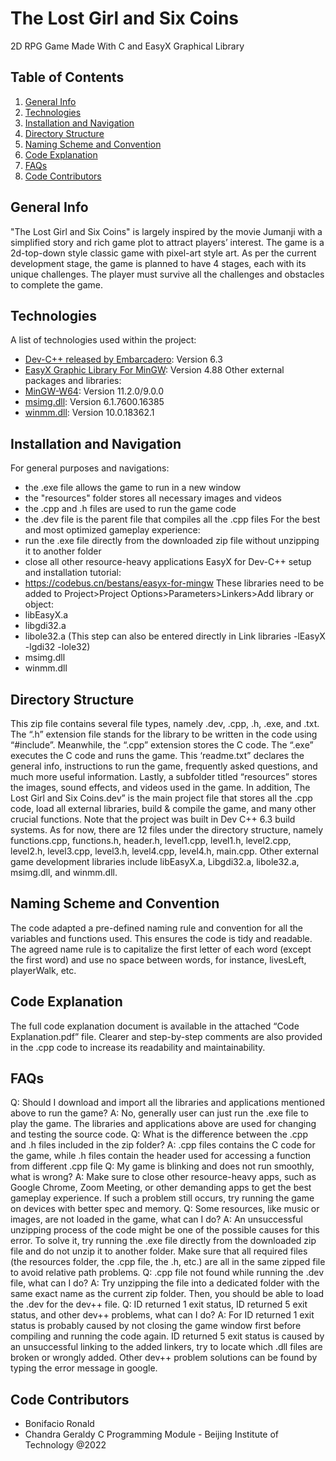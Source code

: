 # The Lost Girl and Six Coins

2D RPG Game Made With C and EasyX Graphical Library

## Table of Contents

1. [General Info](#general-info)
2. [Technologies](#technologies)
3. [Installation and Navigation](#installation-and-navigation)
4. [Directory Structure](#directory-structure)
5. [Naming Scheme and Convention](#naming-scheme-and-convention)
6. [Code Explanation](#code-explanation)
7. [FAQs](#faqs)
8. [Code Contributors](#code-contributors)

## General Info

"The Lost Girl and Six Coins" is largely inspired by the movie Jumanji with a simplified story and
rich game plot to attract players’ interest. The game is a 2d-top-down style classic game with
pixel-art style art. As per the current development stage, the game is planned to have 4 stages,
each with its unique challenges. The player must survive all the challenges and obstacles to
complete the game.

## Technologies

A list of technologies used within the project:
- [Dev-C++ released by Embarcadero](https://appzip.cn/devcpp/w): Version 6.3
- [EasyX Graphic Library For MinGW](https://codebus.cn/f/a/0/0/488/easyx4mingw.zip): Version
4.88
Other external packages and libraries:
- [MinGW-W64](https://www.mingw-w64.org/): Version 11.2.0/9.0.0
- [msimg.dll](https://www.dlldownloader.com/msimg32-dll/): Version 6.1.7600.16385
- [winmm.dll](https://www.dll-files.com/winmm.dll.html): Version 10.0.18362.1

## Installation and Navigation

For general purposes and navigations:
- the .exe file allows the game to run in a new window
- the "resources" folder stores all necessary images and videos
- the .cpp and .h files are used to run the game code
- the .dev file is the parent file that compiles all the .cpp files
For the best and most optimized gameplay experience:
- run the .exe file directly from the downloaded zip file without unzipping it to another folder
- close all other resource-heavy applications
EasyX for Dev-C++ setup and installation tutorial:
- https://codebus.cn/bestans/easyx-for-mingw
These libraries need to be added to Project>Project Options>Parameters>Linkers>Add library
or object:
- libEasyX.a
- libgdi32.a
- libole32.a
(This step can also be entered directly in Link libraries -lEasyX -lgdi32 -lole32)
- msimg.dll
- winmm.dll

## Directory Structure

This zip file contains several file types, namely .dev, .cpp, .h, .exe, and .txt. The “.h” extension
file stands for the library to be written in the code using “#include”. Meanwhile, the “.cpp”
extension stores the C code. The “.exe” executes the C code and runs the game. This
‘readme.txt” declares the general info, instructions to run the game, frequently asked questions,
and much more useful information. Lastly, a subfolder titled “resources” stores the images,
sound effects, and videos used in the game.
In addition, The Lost Girl and Six Coins.dev” is the main project file that stores all the .cpp code,
load all external libraries, build & compile the game, and many other crucial functions. Note that
the project was built in Dev C++ 6.3 build systems. As for now, there are 12 files under the
directory structure, namely functions.cpp, functions.h, header.h, level1.cpp, level1.h, level2.cpp,
level2.h, level3.cpp, level3.h, level4.cpp, level4.h, main.cpp. Other external game development
libraries include libEasyX.a, Libgdi32.a, libole32.a, msimg.dll, and winmm.dll.

## Naming Scheme and Convention

The code adapted a pre-defined naming rule and convention for all the variables and functions
used. This ensures the code is tidy and readable. The agreed name rule is to capitalize the first
letter of each word (except the first word) and use no space between words, for instance,
livesLeft, playerWalk, etc.

## Code Explanation

The full code explanation document is available in the attached “Code Explanation.pdf” file.
Clearer and step-by-step comments are also provided in the .cpp code to increase its readability
and maintainability.

## FAQs

Q: Should I download and import all the libraries and applications mentioned above to run the
game?
A: No, generally user can just run the .exe file to play the game. The libraries and applications
above are used for changing and testing the source code.
Q: What is the difference between the .cpp and .h files included in the zip folder?
A: .cpp files contains the C code for the game, while .h files contain the header used for
accessing a function from different .cpp file
Q: My game is blinking and does not run smoothly, what is wrong?
A: Make sure to close other resource-heavy apps, such as Google Chrome, Zoom Meeting, or
other demanding apps to get the best gameplay experience. If such a problem still occurs, try
running the game on devices with better spec and memory.
Q: Some resources, like music or images, are not loaded in the game, what can I do?
A: An unsuccessful unzipping process of the code might be one of the possible causes for this
error. To solve it, try running the .exe file directly from the downloaded zip file and do not unzip
it to another folder. Make sure that all required files (the resources folder, the .cpp file, the .h,
etc.) are all in the same zipped file to avoid relative path problems.
Q: .cpp file not found while running the .dev file, what can I do?
A: Try unzipping the file into a dedicated folder with the same exact name as the current zip
folder. Then, you should be able to load the .dev for the dev++ file.
Q: ID returned 1 exit status, ID returned 5 exit status, and other dev++ problems, what can I do?
A: For ID returned 1 exit status is probably caused by not closing the game window first before
compiling and running the code again. ID returned 5 exit status is caused by an unsuccessful
linking to the added linkers, try to locate which .dll files are broken or wrongly added. Other
dev++ problem solutions can be found by typing the error message in google.

## Code Contributors

- Bonifacio Ronald
- Chandra Geraldy
C Programming Module - Beijing Institute of Technology @2022
